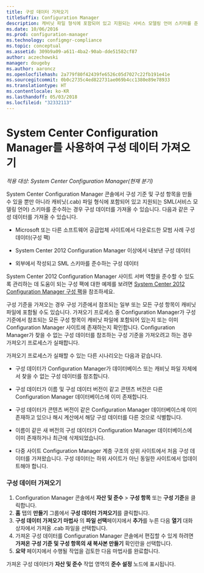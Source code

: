 ```yaml
---
title: 구성 데이터 가져오기
titleSuffix: Configuration Manager
description: 캐비닛 파일 형식에 포함되어 있고 지원되는 서비스 모델링 언어 스키마를 준수하는 경우 구성 데이터를 가져옵니다.
ms.date: 10/06/2016
ms.prod: configuration-manager
ms.technology: configmgr-compliance
ms.topic: conceptual
ms.assetid: 309b9a09-a611-4ba2-90ab-dde51582cf87
author: aczechowski
manager: dougeby
ms.author: aaroncz
ms.openlocfilehash: 2a779f80f42439fe6526c05d7027c22fb191e41e
ms.sourcegitcommit: 0b0c2735c4ed822731ae069b4cc1380e89e78933
ms.translationtype: HT
ms.contentlocale: ko-KR
ms.lasthandoff: 05/03/2018
ms.locfileid: "32332113"
---
```

# <a name="import-configuration-data-with-system-center-configuration-manager"></a>System Center Configuration Manager를 사용하여 구성 데이터 가져오기

*적용 대상: System Center Configuration Manager(현재 분기)*

System Center Configuration Manager 콘솔에서 구성 기준 및 구성 항목을 만들 수 있을 뿐만 아니라 캐비닛(.cab) 파일 형식에 포함되어 있고 지원되는 SML(서비스 모델링 언어) 스키마를 준수하는 경우 구성 데이터를 가져올 수 있습니다. 다음과 같은 구성 데이터를 가져올 수 있습니다.  

-   Microsoft 또는 다른 소프트웨어 공급업체 사이트에서 다운로드한 모범 사례 구성 데이터(구성 팩)  

-   System Center 2012 Configuration Manager 이상에서 내보낸 구성 데이터  

-   외부에서 작성되고 SML 스키마를 준수하는 구성 데이터  

 System Center 2012 Configuration Manager 사이트 서버 역할을 준수할 수 있도록 관리하는 데 도움이 되는 구성 팩에 대한 예제를 보려면 [System Center 2012 Configuration Manager 구성 팩](http://www.microsoft.com/en-us/download/details.aspx?id=30710&WT.mc_id=rss_alldownloads_all)을 참조하세요.  

구성 기준을 가져오는 경우 구성 기준에서 참조되는 일부 또는 모든 구성 항목이 캐비닛 파일에 포함될 수도 있습니다. 가져오기 프로세스 중 Configuration Manager가 구성 기준에서 참조되는 모든 구성 항목이 캐비닛 파일에 포함되어 있는지 또는 이미 Configuration Manager 사이트에 존재하는지 확인합니다. Configuration Manager가 찾을 수 없는 구성 데이터를 참조하는 구성 기준을 가져오려고 하는 경우 가져오기 프로세스가 실패합니다.  

가져오기 프로세스가 실패할 수 있는 다른 시나리오는 다음과 같습니다.  

-   구성 데이터가 Configuration Manager가 데이터베이스 또는 캐비닛 파일 자체에서 찾을 수 없는 구성 데이터를 참조합니다.  

-   구성 데이터가 이름 및 구성 데이터 버전이 같고 콘텐츠 버전은 다른 Configuration Manager 데이터베이스에 이미 존재합니다.  

-   구성 데이터가 콘텐츠 버전이 같은 Configuration Manager 데이터베이스에 이미 존재하고 있으나 해시 계산에서 해당 구성 데이터를 다른 것으로 식별합니다.  

-   이름이 같은 새 버전의 구성 데이터가 Configuration Manager 데이터베이스에 이미 존재하거나 최근에 삭제되었습니다.  

-   다중 사이트 Configuration Manager 계층 구조의 상위 사이트에서 처음 구성 데이터를 가져왔습니다. 구성 데이터는 하위 사이트가 아닌 동일한 사이트에서 업데이트해야 합니다.  

### <a name="import-configuration-data"></a>구성 데이터 가져오기  

1.  Configuration Manager 콘솔에서 **자산 및 준수** > **구성 항목** 또는 **구성 기준**을 클릭합니다.
2.  **홈** 탭의 **만들기** 그룹에서 **구성 데이터 가져오기**를 클릭합니다.  
3.  **구성 데이터 가져오기 마법사** 의 **파일 선택**페이지에서 **추가**를 누른 다음 **열기** 대화 상자에서 가져올 .cab 파일을 선택합니다.  
4.  가져온 구성 데이터를 Configuration Manager 콘솔에서 편집할 수 있게 하려면 **가져온 구성 기준 및 구성 항목의 새 복사본 만들기** 확인란을 선택합니다.  
5.  **요약** 페이지에서 수행될 작업을 검토한 다음 마법사를 완료합니다.  

가져온 구성 데이터가 **자산 및 준수** 작업 영역의 **준수 설정** 노드에 표시됩니다.  
